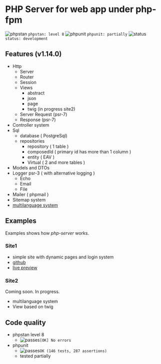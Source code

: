 # PHP Server for web app under php-fpm

![phpstan](https://placehold.co/15x15/1589F0/1589F0.png) `phpstan: level 8`
![phpunit](https://placehold.co/15x15/c5f015/c5f015.png) `phpunit: partially`
![status](https://placehold.co/15x15/f03c15/f03c15.png) `status: development`

## Features (v1.14.0)

- Http
  - Server
  - Router
  - Session
  - Views
    - abstract
    - json
    - page
    - twig (in progress site2)
  - Server Request (psr-7)
  - Response (psr-7)
- Controller system
- Sql
  - database ( PostgreSql)
  - repositories  
    - repository ( 1 table )  
    - composedId ( primary id has more than 1 column )  
    - entity ( EAV )  
    - Virtual ( 2 and more tables )  
- Models and DTOs
- Logger psr-3 ( with alternative logging )  
  - Echo  
  - Email  
  - File  
- Mailer ( phpmail )  
- Sitemap system
- [multilanguage system](./docs/multilanguage-system/01-readme.md)

## Examples

Examples shows how *php-server* works.

### Site1

- simple site with dynamic pages and login system
- [github](https://github.com/Romchik38/site1)
- [live preview](https://site1.romanenko-studio.dev/)

### Site2

Coming soon. In progress.

- multilanguage system
- View based on twig

## Code quality

- phpstan level 8
  - ![passes](https://placehold.co/15x15/0dbc79/0dbc79.png)`[OK] No errors`  
- phpunit
  - ![passes](https://placehold.co/15x15/0dbc79/0dbc79.png)`OK (146 tests, 287 assertions)`
  - tested partially
